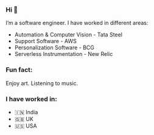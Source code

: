 ### Hi 👋
I’m a software engineer. I have worked in different areas:
* Automation & Computer Vision - Tata Steel
* Support Software - AWS
* Personalization Software - BCG
* Serverless Instrumentation - New Relic

### Fun fact:
Enjoy art. Listening to music. 

### I have worked in:
- 🇮🇳 India 
- 🇬🇧 UK 
- 🇺🇸 USA
